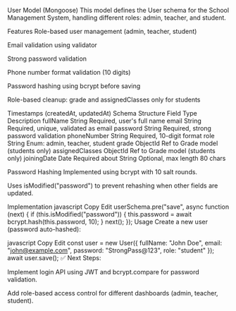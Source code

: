 User Model (Mongoose)
This model defines the User schema for the School Management System, handling different roles: admin, teacher, and student.

Features
Role-based user management (admin, teacher, student)

Email validation using validator

Strong password validation

Phone number format validation (10 digits)

Password hashing using bcrypt before saving

Role-based cleanup: grade and assignedClasses only for students

Timestamps (createdAt, updatedAt)
Schema Structure
Field Type Description
fullName String Required, user's full name
email String Required, unique, validated as email
password String Required, strong password validation
phoneNumber String Required, 10-digit format
role String Enum: admin, teacher, student
grade ObjectId Ref to Grade model (students only)
assignedClasses ObjectId Ref to Grade model (students only)
joiningDate Date Required
about String Optional, max length 80 chars

Password Hashing
Implemented using bcrypt with 10 salt rounds.

Uses isModified("password") to prevent rehashing when other fields are updated.

Implementation
javascript
Copy
Edit
userSchema.pre("save", async function (next) {
if (this.isModified("password")) {
this.password = await bcrypt.hash(this.password, 10);
}
next();
});
Usage
Create a new user (password auto-hashed):

javascript
Copy
Edit
const user = new User({
fullName: "John Doe",
email: "john@example.com",
password: "StrongPass@123",
role: "student"
});
await user.save();
✅ Next Steps:

Implement login API using JWT and bcrypt.compare for password validation.

Add role-based access control for different dashboards (admin, teacher, student).
